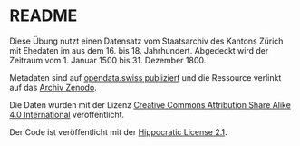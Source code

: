# README

Diese Übung nutzt einen Datensatz vom Staatsarchiv des Kantons Zürich mit Ehedaten im aus dem 16. bis 18. Jahrhundert. Abgedeckt wird der Zeitraum vom 1. Januar 1500 bis 31. Dezember 1800. 

Metadaten sind auf [opendata.swiss publiziert](https://opendata.swiss/de/dataset/ehedaten-kanton-zurich-16-bis-18-jahrhundert) und die Ressource verlinkt auf das [Archiv Zenodo](https://zenodo.org/record/3964315#.YG3BQWhCSoo). 

Die Daten wurden mit der Lizenz [Creative Commons Attribution Share Alike 4.0 International](https://creativecommons.org/licenses/by-sa/4.0/) veröffentlicht.

Der Code ist veröffentlicht mit der [Hippocratic License 2.1](license.md).


